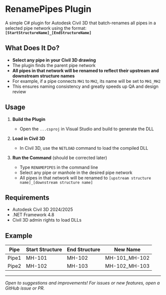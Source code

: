 # RenamePipes Plugin

A simple C# plugin for Autodesk Civil 3D that batch-renames all pipes in a selected pipe network using the format:  
**`[StartStructureName]_[EndStructureName]`**

## What Does It Do?

- **Select any pipe in your Civil 3D drawing**
- The plugin finds the parent pipe network
- **All pipes in that network will be renamed to reflect their upstream and downstream structure names**
- For example, if a pipe connects `MH1` to `MH2`, its name will be set to `MH1_MH2`
- This ensures naming consistency and greatly speeds up QA and design review

## Usage

1. **Build the Plugin**  
   - Open the `...csproj` in Visual Studio and build to generate the DLL

2. **Load in Civil 3D**  
   - In Civil 3D, use the `NETLOAD` command to load the compiled DLL

3. **Run the Command**  (should be corrected later)
   - Type `RENAMEPIPES` in the command line  
   - Select any pipe or manhole in the desired pipe network
   - All pipes in that network will be renamed to `[upstream structure name]_[downstream structure name]`

## Requirements

- Autodesk Civil 3D 2024/2025  
- .NET Framework 4.8  
- Civil 3D admin rights to load DLLs

## Example

| Pipe      | Start Structure | End Structure | New Name      |
|-----------|-----------------|--------------|---------------|
| Pipe1     | MH-101          | MH-102       | MH-101_MH-102 |
| Pipe2     | MH-102          | MH-103       | MH-102_MH-103 |


---

*Open to suggestions and improvements! For issues or new features, open a GitHub issue or PR.*

